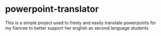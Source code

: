 # powerpoint-translator
This is a simple project used to freely and easily translate powerpoints for my fiancee to better support her english as second language students 
